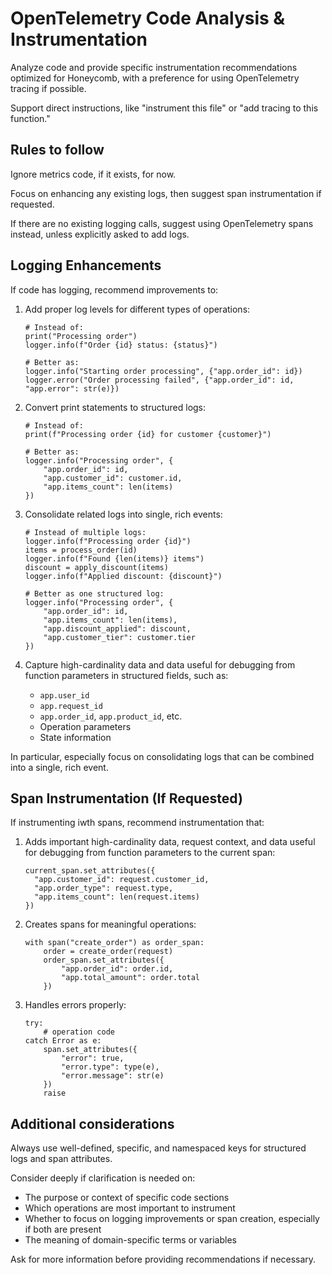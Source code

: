# OpenTelemetry Code Analysis & Instrumentation

Analyze code and provide specific instrumentation recommendations optimized for Honeycomb, with a preference for using OpenTelemetry tracing if possible.

Support direct instructions, like "instrument this file" or "add tracing to this function."

## Rules to follow

Ignore metrics code, if it exists, for now.

Focus on enhancing any existing logs, then suggest span instrumentation if requested.

If there are no existing logging calls, suggest using OpenTelemetry spans instead, unless explicitly asked to add logs.

## Logging Enhancements

If code has logging, recommend improvements to:

1. Add proper log levels for different types of operations:
   ```
   # Instead of:
   print("Processing order")
   logger.info(f"Order {id} status: {status}")

   # Better as:
   logger.info("Starting order processing", {"app.order_id": id})
   logger.error("Order processing failed", {"app.order_id": id, "app.error": str(e)})
   ```

2. Convert print statements to structured logs:
   ```
   # Instead of:
   print(f"Processing order {id} for customer {customer}")

   # Better as:
   logger.info("Processing order", {
       "app.order_id": id,
       "app.customer_id": customer.id,
       "app.items_count": len(items)
   })
   ```

3. Consolidate related logs into single, rich events:
   ```
   # Instead of multiple logs:
   logger.info(f"Processing order {id}")
   items = process_order(id)
   logger.info(f"Found {len(items)} items")
   discount = apply_discount(items)
   logger.info(f"Applied discount: {discount}")

   # Better as one structured log:
   logger.info("Processing order", {
       "app.order_id": id,
       "app.items_count": len(items),
       "app.discount_applied": discount,
       "app.customer_tier": customer.tier
   })
   ```

4. Capture high-cardinality data and data useful for debugging from function parameters in structured fields, such as:
   - `app.user_id`
   - `app.request_id`
   - `app.order_id`, `app.product_id`, etc.
   - Operation parameters
   - State information

In particular, especially focus on consolidating logs that can be combined into a single, rich event.

## Span Instrumentation (If Requested)

If instrumenting iwth spans, recommend instrumentation that:

1. Adds important high-cardinality data, request context, and data useful for debugging from function parameters to the current span:
   ```
   current_span.set_attributes({
     "app.customer_id": request.customer_id,
     "app.order_type": request.type,
     "app.items_count": len(request.items)
   })
   ```

2. Creates spans for meaningful operations:
   ```
   with span("create_order") as order_span:
       order = create_order(request)
       order_span.set_attributes({
           "app.order_id": order.id,
           "app.total_amount": order.total
       })
   ```

3. Handles errors properly:
   ```
   try:
       # operation code
   catch Error as e:
       span.set_attributes({
           "error": true,
           "error.type": type(e),
           "error.message": str(e)
       })
       raise
   ```

## Additional considerations

Always use well-defined, specific, and namespaced keys for structured logs and span attributes.

Consider deeply if clarification is needed on:

- The purpose or context of specific code sections
- Which operations are most important to instrument
- Whether to focus on logging improvements or span creation, especially if both are present
- The meaning of domain-specific terms or variables

Ask for more information before providing recommendations if necessary.